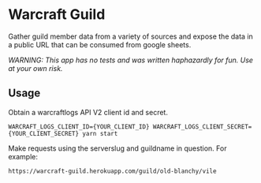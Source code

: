 # Warcraft Guild

Gather guild member data from a variety of sources and expose the data in a public URL that can be consumed from google sheets.

_WARNING: This app has no tests and was written haphazardly for fun. Use at your own risk._

## Usage

Obtain a warcraftlogs API V2 client id and secret.

`WARCRAFT_LOGS_CLIENT_ID={YOUR_CLIENT_ID} WARCRAFT_LOGS_CLIENT_SECRET={YOUR_CLIENT_SECRET} yarn start`

Make requests using the serverslug and guildname in question. For example:

`https://warcraft-guild.herokuapp.com/guild/old-blanchy/vile`
